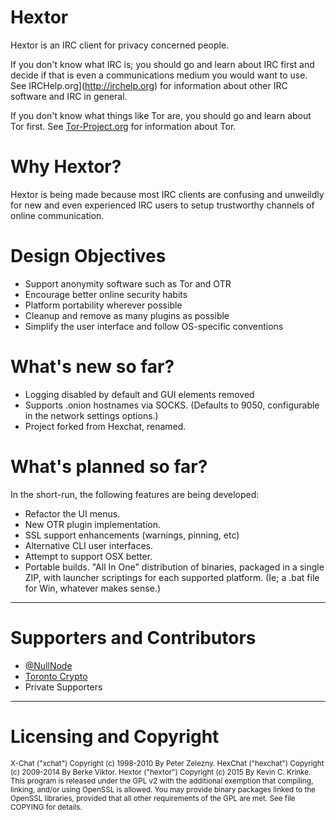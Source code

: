 # Hextor

Hextor is an IRC client for privacy concerned people.

If you don't know what IRC is; you should go and learn about IRC first and decide if that is even a communications medium you would want to use. See IRCHelp.org](http://irchelp.org) for information about other IRC software and IRC in general.

If you don't know what things like Tor are, you should go and learn about Tor first. See [Tor-Project.org](https://tor-project.org) for information about Tor.

# Why Hextor?

Hextor is being made because most IRC clients are confusing and unweildly for new and even experienced IRC users to setup trustworthy channels of online communication.

# Design Objectives

- Support anonymity software such as Tor and OTR
- Encourage better online security habits
- Platform portability wherever possible
- Cleanup and remove as many plugins as possible
- Simplify the user interface and follow OS-specific conventions

# What's new so far?

- Logging disabled by default and GUI elements removed
- Supports .onion hostnames via SOCKS. (Defaults to 9050, configurable in the network settings options.)
- Project forked from Hexchat, renamed.

# What's planned so far?

In the short-run, the following features are being developed:
- Refactor the UI menus.
- New OTR plugin implementation.
- SSL support enhancements (warnings, pinning, etc)
- Alternative CLI user interfaces.
- Attempt to support OSX better.
- Portable builds. "All In One" distribution of binaries, packaged in a single ZIP, with launcher scriptings for each supported platform. (Ie; a .bat file for Win, whatever makes sense.)

---

# Supporters and Contributors

- [@NullNode](https://twitter.com/NullNode)
- [Toronto Crypto](https://torontocrypto.org)
- Private Supporters

---

# Licensing and Copyright

<sub>
X-Chat ("xchat") Copyright (c) 1998-2010 By Peter Zelezny.  
HexChat ("hexchat") Copyright (c) 2009-2014 By Berke Viktor.
Hextor ("hextor") Copyright (c) 2015 By Kevin C. Krinke.
</sub>

<sub>
This program is released under the GPL v2 with the additional exemption
that compiling, linking, and/or using OpenSSL is allowed. You may
provide binary packages linked to the OpenSSL libraries, provided that
all other requirements of the GPL are met.
See file COPYING for details.
</sub>

